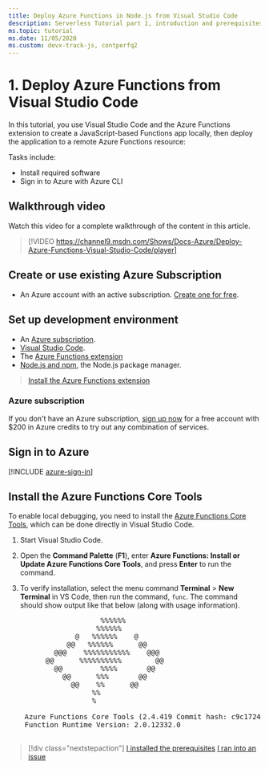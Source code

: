 ```yaml
---
title: Deploy Azure Functions in Node.js from Visual Studio Code
description: Serverless Tutorial part 1, introduction and prerequisites.
ms.topic: tutorial
ms.date: 11/05/2020
ms.custom: devx-track-js, contperfq2
---
```


# 1. Deploy Azure Functions from Visual Studio Code

In this tutorial, you use Visual Studio Code and the Azure Functions extension to create a JavaScript-based Functions app locally, then deploy the application to a remote Azure Functions resource:

Tasks include:
* Install required software
* Sign in to Azure with Azure CLI


## Walkthrough video

Watch this video for a complete walkthrough of the content in this article.

> [!VIDEO https://channel9.msdn.com/Shows/Docs-Azure/Deploy-Azure-Functions-Visual-Studio-Code/player]

## Create or use existing Azure Subscription 

* An Azure account with an active subscription. [Create one for free](https://azure.microsoft.com/free/?utm_source=campaign&utm_campaign=vscode-tutorial-browser-upload-storage-blob&mktingSource=vscode-tutorial-storage-extension).

## Set up development environment

- An [Azure subscription](#azure-subscription).
- [Visual Studio Code](https://code.visualstudio.com/).
- The [Azure Functions extension](https://marketplace.visualstudio.com/items?itemName=ms-azuretools.vscode-azurefunctions)
- [Node.js and npm](https://nodejs.org/en/download), the Node.js package manager.

> <a class="tutorial-install-extension-btn" href="https://marketplace.visualstudio.com/items?itemName=ms-azuretools.vscode-azurefunctions">Install the Azure Functions extension</a>

### Azure subscription

If you don't have an Azure subscription, [sign up now](https://azure.microsoft.com/free/?utm_source=campaign&utm_campaign=vscode-tutorial-functions-extension&mktingSource=vscode-tutorial-functions-extension) for a free account with $200 in Azure credits to try out any combination of services.

## Sign in to Azure

[!INCLUDE [azure-sign-in](includes/azure-sign-in.md)]

## Install the Azure Functions Core Tools

To enable local debugging, you need to install the [Azure Functions Core Tools](https://github.com/Azure/azure-functions-core-tools), which can be done directly in Visual Studio Code.

1. Start Visual Studio Code.

1. Open the **Command Palette** (**F1**), enter **Azure Functions: Install or Update Azure Functions Core Tools**, and press **Enter** to run the command.

1. To verify installation, select the menu command **Terminal** > **New Terminal** in VS Code, then run the command, `func`. The command should show output like that below (along with usage information).

    <pre>
                      %%%%%%
                     %%%%%%
                @   %%%%%%    @
              @@   %%%%%%      @@
           @@@    %%%%%%%%%%%    @@@
         @@      %%%%%%%%%%        @@
           @@         %%%%       @@
             @@      %%%       @@
               @@    %%      @@
                    %%
                    %

    Azure Functions Core Tools (2.4.419 Commit hash: c9c1724d002bd90b2e6b41393915ea3a26bcf0ce)
    Function Runtime Version: 2.0.12332.0
    </pre>

> [!div class="nextstepaction"]
> [I installed the prerequisites](tutorial-vscode-serverless-node-02.md) [I ran into an issue](https://www.research.net/r/PWZWZ52?tutorial=node-deployment-azurefunctions&step=getting-started)
